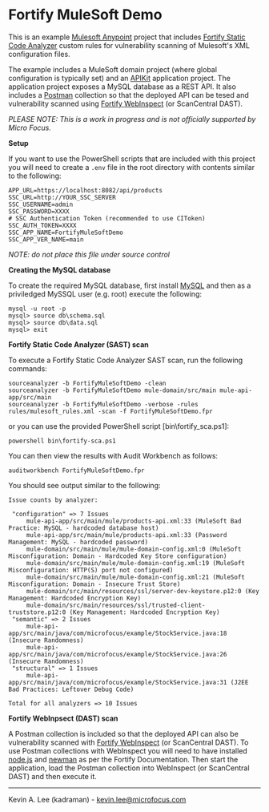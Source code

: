 Fortify MuleSoft Demo
=====================

This is an example [Mulesoft Anypoint](https://www.mulesoft.com/platform/enterprise-integration) project that includes 
[Fortify Static Code Analyzer](https://www.microfocus.com/en-us/cyberres/application-security/static-code-analyzer) 
custom rules for vulnerability scanning of Mulesoft's XML configuration files. 

The example includes a MuleSoft domain project (where global configuration is typically set) and an [APIKit](https://docs.mulesoft.com/apikit)
application project. The application project exposes a MySQL database as a REST API. It also includes a [Postman](https://www.postman.com/) collection so that
the deployed API can be tesed and vulnerability scanned using [Fortify WebInspect](https://www.microfocus.com/en-us/cyberres/application-security/webinspect) (or ScanCentral DAST).

*PLEASE NOTE: This is a work in progress and is not officially supported by Micro Focus.*

**Setup**

If you want to use the PowerShell scripts that are included with this project you will need to create a `.env` file in the root directory with contents 
similar to the following:

```
APP_URL=https://localhost:8082/api/products
SSC_URL=http://YOUR_SSC_SERVER
SSC_USERNAME=admin
SSC_PASSWORD=XXXX
# SSC Authentication Token (recommended to use CIToken)
SSC_AUTH_TOKEN=XXXX
SSC_APP_NAME=FortifyMuleSoftDemo
SSC_APP_VER_NAME=main
```

*NOTE: do not place this file under source control*

**Creating the MySQL database**

To create the required MySQL database, first install [MySQL](https://www.mysql.com/) and then as a priviledged MySSQL user (e.g. root) execute
the following:

```
mysql -u root -p
mysql> source db\schema.sql
mysql> source db\data.sql
mysql> exit
```

**Fortify Static Code Analyzer (SAST) scan**

To execute a Fortify Static Code Analyzer SAST scan, run the following commands:

```
sourceanalyzer -b FortifyMuleSoftDemo -clean
sourceanalyzer -b FortifyMuleSoftDemo mule-domain/src/main mule-api-app/src/main
sourceanalyzer -b FortifyMuleSoftDemo -verbose -rules rules/mulesoft_rules.xml -scan -f FortifyMuleSoftDemo.fpr
```

or you can use the provided PowerShell script [bin\fortify_sca.ps1]:

```
powershell bin\fortify-sca.ps1
```

You can then view the results with Audit Workbench as follows:

```
auditworkbench FortifyMuleSoftDemo.fpr
```

You should see output similar to the following:

```
Issue counts by analyzer:

 "configuration" => 7 Issues
     mule-api-app/src/main/mule/products-api.xml:33 (MuleSoft Bad Practice: MySQL - hardcoded database host)
     mule-api-app/src/main/mule/products-api.xml:33 (Password Management: MySQL - hardcoded password)
     mule-domain/src/main/mule/mule-domain-config.xml:0 (MuleSoft Misconfiguration: Domain - Hardcoded Key Store configuration)
     mule-domain/src/main/mule/mule-domain-config.xml:19 (MuleSoft Misconfiguration: HTTP(S) port not configured)
     mule-domain/src/main/mule/mule-domain-config.xml:21 (MuleSoft Misconfiguration: Domain - Insecure Trust Store)
     mule-domain/src/main/resources/ssl/server-dev-keystore.p12:0 (Key Management: Hardcoded Encryption Key)
     mule-domain/src/main/resources/ssl/trusted-client-truststore.p12:0 (Key Management: Hardcoded Encryption Key)
 "semantic" => 2 Issues
     mule-api-app/src/main/java/com/microfocus/example/StockService.java:18 (Insecure Randomness)
     mule-api-app/src/main/java/com/microfocus/example/StockService.java:26 (Insecure Randomness)
 "structural" => 1 Issues
     mule-api-app/src/main/java/com/microfocus/example/StockService.java:31 (J2EE Bad Practices: Leftover Debug Code)

Total for all analyzers => 10 Issues
```

**Fortify WebInpsect (DAST) scan**

A Postman collection is included so that the deployed API can also be vulnerability scanned with [Fortify WebInspect](https://www.microfocus.com/en-us/cyberres/application-security/webinspect) (or ScanCentral DAST). To use Postman collections with WebInspect you will need to have installed
[node.js](https://nodejs.org/en/) and [newman](https://www.npmjs.com/package/newman) as per the Fortify Documentation. Then start the application, load the Postman collection into WebInspect (or ScanCentral DAST) and then execute it.

---

Kevin A. Lee (kadraman) - kevin.lee@microfocus.com
